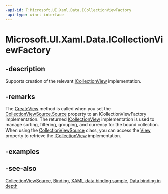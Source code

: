 ```yaml
---
-api-id: T:Microsoft.UI.Xaml.Data.ICollectionViewFactory
-api-type: winrt interface
---
```


<!-- Interface syntax.
public interface ICollectionViewFactory : 
-->

# Microsoft.UI.Xaml.Data.ICollectionViewFactory

## -description
Supports creation of the relevant [ICollectionView](icollectionview.md) implementation.

## -remarks
The [CreateView](icollectionviewfactory_createview_164792513.md) method is called when you set the [CollectionViewSource.Source](collectionviewsource_source.md) property to an ICollectionViewFactory implementation. The returned [ICollectionView](icollectionview.md) implementation is used to manage sorting, filtering, grouping, and currency for the bound collection. When using the [CollectionViewSource](collectionviewsource.md) class, you can access the [View](collectionviewsource_view.md) property to retrieve the [ICollectionView](icollectionview.md) implementation.

## -examples

## -see-also
[CollectionViewSource](collectionviewsource.md), [Binding](binding.md), [XAML data binding sample](https://github.com/Microsoft/Windows-universal-samples/tree/master/Samples/XamlBind), [Data binding in depth](/windows/uwp/data-binding/data-binding-in-depth)
